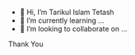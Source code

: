 - 👋 Hi, I’m Tarikul Islam Tetash
- 🌱 I’m currently learning ...
- 💞️ I’m looking to collaborate on ...

<!---
tetash1/tetash1 is a ✨ special ✨ repository because its `README.md` (this file) appears on your GitHub profile.
You can click the Preview link to take a look at your changes.
--->

Thank You
